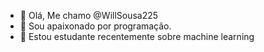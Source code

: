 - 👋 Olá, Me chamo @WillSousa225
- 👀 Sou apaixonado por programação.
- 🌱 Estou estudante recentemente sobre machine learning


